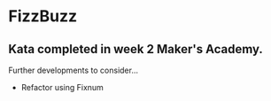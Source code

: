 FizzBuzz
==========

Kata completed in week 2 Maker's Academy.
------------------------------------------

Further developments to consider... 

+ Refactor using Fixnum
